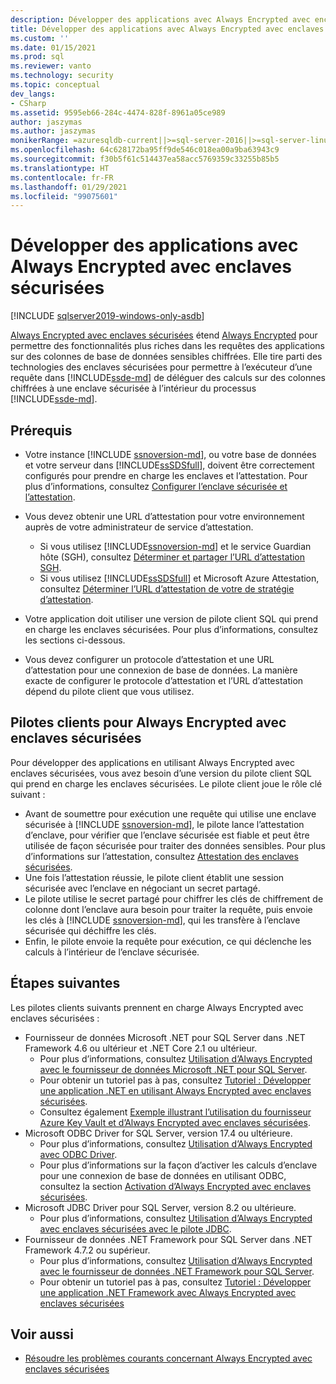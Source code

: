 ```yaml
---
description: Développer des applications avec Always Encrypted avec enclaves sécurisées
title: Développer des applications avec Always Encrypted avec enclaves sécurisées | Microsoft Docs
ms.custom: ''
ms.date: 01/15/2021
ms.prod: sql
ms.reviewer: vanto
ms.technology: security
ms.topic: conceptual
dev_langs:
- CSharp
ms.assetid: 9595eb66-284c-4474-828f-8961a05ce989
author: jaszymas
ms.author: jaszymas
monikerRange: =azuresqldb-current||>=sql-server-2016||>=sql-server-linux-2017||=azuresqldb-mi-current
ms.openlocfilehash: 64c628172ba95ff9de546c018ea00a9ba63943c9
ms.sourcegitcommit: f30b5f61c514437ea58acc5769359c33255b85b5
ms.translationtype: HT
ms.contentlocale: fr-FR
ms.lasthandoff: 01/29/2021
ms.locfileid: "99075601"
---
```

# <a name="develop-applications-using-always-encrypted-with-secure-enclaves"></a>Développer des applications avec Always Encrypted avec enclaves sécurisées
[!INCLUDE [sqlserver2019-windows-only-asdb](../../../includes/applies-to-version/sqlserver2019-windows-only-asdb.md)]

[Always Encrypted avec enclaves sécurisées](always-encrypted-enclaves.md) étend [Always Encrypted](always-encrypted-database-engine.md) pour permettre des fonctionnalités plus riches dans les requêtes des applications sur des colonnes de base de données sensibles chiffrées. Elle tire parti des technologies des enclaves sécurisées pour permettre à l’exécuteur d’une requête dans [!INCLUDE[ssde-md](../../../includes/ssde-md.md)] de déléguer des calculs sur des colonnes chiffrées à une enclave sécurisée à l’intérieur du processus [!INCLUDE[ssde-md](../../../includes/ssde-md.md)].

## <a name="prerequisites"></a>Prérequis

- Votre instance [!INCLUDE [ssnoversion-md](../../../includes/ssnoversion-md.md)], ou votre base de données et votre serveur dans [!INCLUDE[ssSDSfull](../../../includes/sssdsfull-md.md)], doivent être correctement configurés pour prendre en charge les enclaves et l’attestation. Pour plus d’informations, consultez [Configurer l’enclave sécurisée et l’attestation](configure-always-encrypted-enclaves.md#set-up-the-secure-enclave-and-attestation).
- Vous devez obtenir une URL d’attestation pour votre environnement auprès de votre administrateur de service d’attestation.

  - Si vous utilisez [!INCLUDE[ssnoversion-md](../../../includes/ssnoversion-md.md)] et le service Guardian hôte (SGH), consultez [Déterminer et partager l’URL d’attestation SGH](../../../relational-databases/security/encryption/always-encrypted-enclaves-host-guardian-service-deploy.md#step-6-determine-and-share-the-hgs-attestation-url).
  - Si vous utilisez [!INCLUDE[ssSDSfull](../../../includes/sssdsfull-md.md)] et Microsoft Azure Attestation, consultez [Déterminer l’URL d’attestation de votre de stratégie d’attestation](/sql/relational-databases/security/encryption/always-encrypted-enclaves?view=sql-server-ver15#secure-enclave-attestation).

- Votre application doit utiliser une version de pilote client SQL qui prend en charge les enclaves sécurisées. Pour plus d’informations, consultez les sections ci-dessous.

- Vous devez configurer un protocole d’attestation et une URL d’attestation pour une connexion de base de données. La manière exacte de configurer le protocole d’attestation et l’URL d’attestation dépend du pilote client que vous utilisez.

## <a name="client-drivers-for-always-encrypted-with-secure-enclaves"></a>Pilotes clients pour Always Encrypted avec enclaves sécurisées

Pour développer des applications en utilisant Always Encrypted avec enclaves sécurisées, vous avez besoin d’une version du pilote client SQL qui prend en charge les enclaves sécurisées. Le pilote client joue le rôle clé suivant :

- Avant de soumettre pour exécution une requête qui utilise une enclave sécurisée à [!INCLUDE [ssnoversion-md](../../../includes/ssnoversion-md.md)], le pilote lance l’attestation d’enclave, pour vérifier que l’enclave sécurisée est fiable et peut être utilisée de façon sécurisée pour traiter des données sensibles. Pour plus d’informations sur l’attestation, consultez [Attestation des enclaves sécurisées](always-encrypted-enclaves.md#secure-enclave-attestation).
- Une fois l’attestation réussie, le pilote client établit une session sécurisée avec l’enclave en négociant un secret partagé.
- Le pilote utilise le secret partagé pour chiffrer les clés de chiffrement de colonne dont l’enclave aura besoin pour traiter la requête, puis envoie les clés à [!INCLUDE [ssnoversion-md](../../../includes/ssnoversion-md.md)], qui les transfère à l’enclave sécurisée qui déchiffre les clés. 
- Enfin, le pilote envoie la requête pour exécution, ce qui déclenche les calculs à l’intérieur de l’enclave sécurisée.

## <a name="next-steps"></a>Étapes suivantes

Les pilotes clients suivants prennent en charge Always Encrypted avec enclaves sécurisées :

- Fournisseur de données Microsoft .NET pour SQL Server dans .NET Framework 4.6 ou ultérieur et .NET Core 2.1 ou ultérieur. 
    - Pour plus d’informations, consultez [Utilisation d’Always Encrypted avec le fournisseur de données Microsoft .NET pour SQL Server](../../../connect/ado-net/sql/sqlclient-support-always-encrypted.md).
    - Pour obtenir un tutoriel pas à pas, consultez [Tutoriel : Développer une application .NET en utilisant Always Encrypted avec enclaves sécurisées](../../../connect/ado-net/sql/tutorial-always-encrypted-enclaves-develop-net-apps.md).
    - Consultez également [Exemple illustrant l’utilisation du fournisseur Azure Key Vault et d’Always Encrypted avec enclaves sécurisées](../../../connect/ado-net/sql/azure-key-vault-enclave-example.md).
- Microsoft ODBC Driver for SQL Server, version 17.4 ou ultérieure. 
    - Pour plus d’informations, consultez [Utilisation d’Always Encrypted avec ODBC Driver](../../../connect/odbc/using-always-encrypted-with-the-odbc-driver.md). 
    - Pour plus d’informations sur la façon d’activer les calculs d’enclave pour une connexion de base de données en utilisant ODBC, consultez la section [Activation d’Always Encrypted avec enclaves sécurisées](../../../connect/odbc/using-always-encrypted-with-the-odbc-driver.md#enabling-always-encrypted-with-secure-enclaves).
- Microsoft JDBC Driver pour SQL Server, version 8.2 ou ultérieure.
    - Pour plus d’informations, consultez [Utilisation d’Always Encrypted avec enclaves sécurisées avec le pilote JDBC](../../../connect/jdbc/using-always-encrypted-with-secure-enclaves-with-the-jdbc-driver.md).
- Fournisseur de données .NET Framework pour SQL Server dans .NET Framework 4.7.2 ou supérieur. 
    - Pour plus d’informations, consultez [Utilisation d’Always Encrypted avec le fournisseur de données .NET Framework pour SQL Server](../../../relational-databases/security/encryption/develop-using-always-encrypted-with-net-framework-data-provider.md).
    - Pour obtenir un tutoriel pas à pas, consultez [Tutoriel : Développer une application .NET Framework avec Always Encrypted avec enclaves sécurisées](../tutorial-always-encrypted-enclaves-develop-net-framework-apps.md)

## <a name="see-also"></a>Voir aussi

- [Résoudre les problèmes courants concernant Always Encrypted avec enclaves sécurisées](always-encrypted-enclaves-troubleshooting.md)
